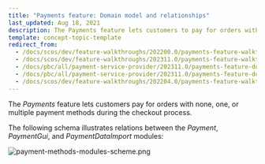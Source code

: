```yaml
---
title: "Payments feature: Domain model and relationships"
last_updated: Aug 18, 2021
description: The Payments feature lets customers to pay for orders with none, one, or multiple payment methods during the checkout process.
template: concept-topic-template
redirect_from:
  - /docs/scos/dev/feature-walkthroughs/202200.0/payments-feature-walkthrough.html
  - /docs/scos/dev/feature-walkthroughs/202311.0/payments-feature-walkthrough.html
  - /docs/pbc/all/payment-service-provider/202311.0/payments-feature-domain-model-and-relationships.html
  - /docs/pbc/all/payment-service-provider/202311.0/payments-feature-domain-model-and-relationships.html
  - /docs/scos/dev/feature-walkthroughs/202204.0/payments-feature-walkthrough.html
---
```


The _Payments_ feature lets customers pay for orders with none, one, or multiple payment methods during the checkout process.

The following schema illustrates relations between the _Payment_, _PaymentGui_, and _PaymentDataImport_ modules:

<div class="width-100">

![payment-methods-modules-scheme.png](https://spryker.s3.eu-central-1.amazonaws.com/docs/Features/Payment/Payment+Methods+Overview/payment-methods-modules-scheme.png)

</div>
